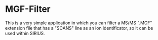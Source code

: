 # MGF-Filter
This is a very simple application in which you can filter a MS/MS ".MGF" extension file that has a "SCANS" line as an ion identificator, so it can be used within SIRIUS.
